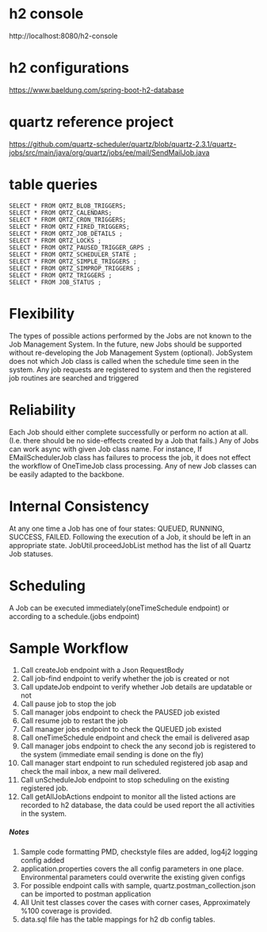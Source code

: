 # h2 console
http://localhost:8080/h2-console
# h2 configurations
https://www.baeldung.com/spring-boot-h2-database
# quartz reference project
https://github.com/quartz-scheduler/quartz/blob/quartz-2.3.1/quartz-jobs/src/main/java/org/quartz/jobs/ee/mail/SendMailJob.java
# table queries
```
SELECT * FROM QRTZ_BLOB_TRIGGERS;
SELECT * FROM QRTZ_CALENDARS;
SELECT * FROM QRTZ_CRON_TRIGGERS;
SELECT * FROM QRTZ_FIRED_TRIGGERS;
SELECT * FROM QRTZ_JOB_DETAILS ;
SELECT * FROM QRTZ_LOCKS ;
SELECT * FROM QRTZ_PAUSED_TRIGGER_GRPS ;
SELECT * FROM QRTZ_SCHEDULER_STATE ;
SELECT * FROM QRTZ_SIMPLE_TRIGGERS ;
SELECT * FROM QRTZ_SIMPROP_TRIGGERS ;
SELECT * FROM QRTZ_TRIGGERS ;
SELECT * FROM JOB_STATUS ;
```

# Flexibility
The types of possible actions performed by the Jobs are not known to the Job Management System. In the future, new Jobs should be supported without re-developing the Job Management System (optional).
JobSystem does not which Job class is called when the schedule time seen in the system. Any job requests are
 registered to system and then the registered job routines are searched and triggered 
# Reliability
Each Job should either complete successfully or perform no action at all. (I.e. there should be no side-effects created by a Job that fails.)
Any of Jobs can work async with given Job class name. For instance, If EMailSchedulerJob class has failures to
 process the job, it does not effect the workflow of OneTimeJob class processing. Any of new Job classes can be
  easily adapted to the backbone.
# Internal Consistency
At any one time a Job has one of four states: QUEUED, RUNNING, SUCCESS, FAILED. Following the execution of a Job, it should be left in an appropriate state.
JobUtil.proceedJobList method has the list of all Quartz Job statuses.
# Scheduling
A Job can be executed immediately(oneTimeSchedule endpoint) or according to a schedule.(jobs endpoint)

# Sample Workflow
1. Call createJob endpoint with a Json RequestBody
1. Call job-find endpoint to verify whether the job is created or not
1. Call updateJob endpoint to verify whether Job details are updatable or not
1. Call pause job to stop the job
1. Call manager jobs endpoint to check the PAUSED job existed
1. Call resume job to restart the job
1. Call manager jobs endpoint to check the QUEUED job existed
1. Call oneTimeSchedule endpoint and check the email is delivered asap
1. Call manager jobs endpoint to check the any second job is registered to the system (immediate email sending is
 done on the fly)
1. Call manager start endpoint to run scheduled registered job asap and check the mail inbox, a new mail delivered.
1. Call unScheduleJob endpoint to stop scheduling on the existing registered job.
1. Call getAllJobActions endpoint to monitor all the listed actions are recorded to h2 database, the data could be
 used report the all activities in the system.

##### Notes
1. Sample code formatting PMD, checkstyle files are added, log4j2 logging config added
1. application.properties covers the all config parameters in one place. Environmental parameters could overwrite the
 existing given configs
1. For possible endpoint calls with sample, quartz.postman_collection.json can be imported to postman application
1. All Unit test classes cover the cases with corner cases, Approximately %100 coverage is provided. 
1. data.sql file has the table mappings for h2 db config tables.
